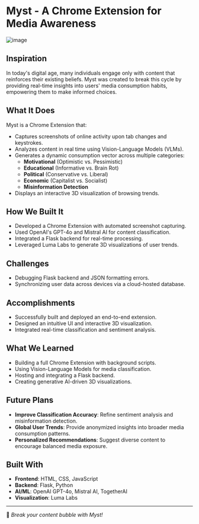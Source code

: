 # Myst - A Chrome Extension for Media Awareness

![image](https://github.com/user-attachments/assets/c9e61bc1-9b8b-421c-9bd2-9e799a9c83a7)


## Inspiration
In today's digital age, many individuals engage only with content that reinforces their existing beliefs. Myst was created to break this cycle by providing real-time insights into users' media consumption habits, empowering them to make informed choices.

## What It Does
Myst is a Chrome Extension that:
- Captures screenshots of online activity upon tab changes and keystrokes.
- Analyzes content in real time using Vision-Language Models (VLMs).
- Generates a dynamic consumption vector across multiple categories:
  - **Motivational** (Optimistic vs. Pessimistic)
  - **Educational** (Informative vs. Brain Rot)
  - **Political** (Conservative vs. Liberal)
  - **Economic** (Capitalist vs. Socialist)
  - **Misinformation Detection**
- Displays an interactive 3D visualization of browsing trends.

## How We Built It
- Developed a Chrome Extension with automated screenshot capturing.
- Used OpenAI's GPT-4o and Mistral AI for content classification.
- Integrated a Flask backend for real-time processing.
- Leveraged Luma Labs to generate 3D visualizations of user trends.

## Challenges
- Debugging Flask backend and JSON formatting errors.
- Synchronizing user data across devices via a cloud-hosted database.

## Accomplishments
- Successfully built and deployed an end-to-end extension.
- Designed an intuitive UI and interactive 3D visualization.
- Integrated real-time classification and sentiment analysis.

## What We Learned
- Building a full Chrome Extension with background scripts.
- Using Vision-Language Models for media classification.
- Hosting and integrating a Flask backend.
- Creating generative AI-driven 3D visualizations.

## Future Plans
- **Improve Classification Accuracy**: Refine sentiment analysis and misinformation detection.
- **Global User Trends**: Provide anonymized insights into broader media consumption patterns.
- **Personalized Recommendations**: Suggest diverse content to encourage balanced media exposure.

## Built With
- **Frontend**: HTML, CSS, JavaScript
- **Backend**: Flask, Python
- **AI/ML**: OpenAI GPT-4o, Mistral AI, TogetherAI
- **Visualization**: Luma Labs

---
🚀 *Break your content bubble with Myst!*
